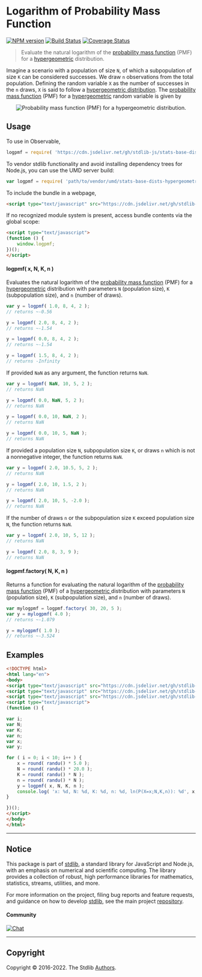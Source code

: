 <!--

@license Apache-2.0

Copyright (c) 2018 The Stdlib Authors.

Licensed under the Apache License, Version 2.0 (the "License");
you may not use this file except in compliance with the License.
You may obtain a copy of the License at

   http://www.apache.org/licenses/LICENSE-2.0

Unless required by applicable law or agreed to in writing, software
distributed under the License is distributed on an "AS IS" BASIS,
WITHOUT WARRANTIES OR CONDITIONS OF ANY KIND, either express or implied.
See the License for the specific language governing permissions and
limitations under the License.

-->

# Logarithm of Probability Mass Function

[![NPM version][npm-image]][npm-url] [![Build Status][test-image]][test-url] [![Coverage Status][coverage-image]][coverage-url] <!-- [![dependencies][dependencies-image]][dependencies-url] -->

> Evaluate the natural logarithm of the [probability mass function][pmf] (PMF) for a [hypergeometric][hypergeometric-distribution] distribution.

<section class="intro">

Imagine a scenario with a population of size `N`, of which a subpopulation of size `K` can be considered successes. We draw `n` observations from the total population. Defining the random variable `X` as the number of successes in the `n` draws, `X` is said to follow a [hypergeometric distribution][hypergeometric-distribution]. The [probability mass function][pmf] (PMF) for a [hypergeometric][hypergeometric-distribution] random variable is given by

<!-- <equation class="equation" label="eq:hypergeometric_pmf" align="center" raw="f(x;N,K,n)=P(X=x;N,K,n)=\begin{cases} {{{K \choose x} {N-K \choose {n-x}}}\over {{N} \choose n}} & \text{ for } x = 0,1,2,\ldots \\ 0 & \text{ otherwise} \end{cases}" alt="Probability mass function (PMF) for a hypergeometric distribution."> -->

<div class="equation" align="center" data-raw-text="f(x;N,K,n)=P(X=x;N,K,n)=\begin{cases} {{{K \choose x} {N-K \choose {n-x}}}\over {{N} \choose n}} &amp; \text{ for } x = 0,1,2,\ldots \\ 0 &amp; \text{ otherwise} \end{cases}" data-equation="eq:hypergeometric_pmf">
    <img src="https://cdn.jsdelivr.net/gh/stdlib-js/stdlib@51534079fef45e990850102147e8945fb023d1d0/lib/node_modules/@stdlib/stats/base/dists/hypergeometric/logpmf/docs/img/equation_hypergeometric_pmf.svg" alt="Probability mass function (PMF) for a hypergeometric distribution.">
    <br>
</div>

<!-- </equation> -->

</section>

<!-- /.intro -->



<section class="usage">

## Usage

To use in Observable,

```javascript
logpmf = require( 'https://cdn.jsdelivr.net/gh/stdlib-js/stats-base-dists-hypergeometric-logpmf@umd/browser.js' )
```

To vendor stdlib functionality and avoid installing dependency trees for Node.js, you can use the UMD server build:

```javascript
var logpmf = require( 'path/to/vendor/umd/stats-base-dists-hypergeometric-logpmf/index.js' )
```

To include the bundle in a webpage,

```html
<script type="text/javascript" src="https://cdn.jsdelivr.net/gh/stdlib-js/stats-base-dists-hypergeometric-logpmf@umd/browser.js"></script>
```

If no recognized module system is present, access bundle contents via the global scope:

```html
<script type="text/javascript">
(function () {
    window.logpmf;
})();
</script>
```

#### logpmf( x, N, K, n )

Evaluates the natural logarithm of the [probability mass function][pmf] (PMF) for a [hypergeometric][hypergeometric-distribution] distribution with parameters `N` (population size), `K` (subpopulation size), and `n` (number of draws).

```javascript
var y = logpmf( 1.0, 8, 4, 2 );
// returns ~-0.56

y = logpmf( 2.0, 8, 4, 2 );
// returns ~-1.54

y = logpmf( 0.0, 8, 4, 2 );
// returns ~-1.54

y = logpmf( 1.5, 8, 4, 2 );
// returns -Infinity
```

If provided `NaN` as any argument, the function returns `NaN`.

```javascript
var y = logpmf( NaN, 10, 5, 2 );
// returns NaN

y = logpmf( 0.0, NaN, 5, 2 );
// returns NaN

y = logpmf( 0.0, 10, NaN, 2 );
// returns NaN

y = logpmf( 0.0, 10, 5, NaN );
// returns NaN
```

If provided a population size `N`, subpopulation size `K`, or draws `n` which is not a nonnegative integer, the function returns `NaN`.

```javascript
var y = logpmf( 2.0, 10.5, 5, 2 );
// returns NaN

y = logpmf( 2.0, 10, 1.5, 2 );
// returns NaN

y = logpmf( 2.0, 10, 5, -2.0 );
// returns NaN
```

If the number of draws `n` or the subpopulation size `K` exceed population size `N`, the function returns `NaN`.

```javascript
var y = logpmf( 2.0, 10, 5, 12 );
// returns NaN

y = logpmf( 2.0, 8, 3, 9 );
// returns NaN
```

#### logpmf.factory( N, K, n )

Returns a function for evaluating the natural logarithm of the [probability mass function][pmf] (PMF) of a [hypergeometric ][hypergeometric-distribution] distribution with parameters `N` (population size), `K` (subpopulation size), and `n` (number of draws).

```javascript
var mylogpmf = logpmf.factory( 30, 20, 5 );
var y = mylogpmf( 4.0 );
// returns ~-1.079

y = mylogpmf( 1.0 );
// returns ~-3.524
```

</section>

<!-- /.usage -->

<section class="examples">

## Examples

<!-- eslint no-undef: "error" -->

```html
<!DOCTYPE html>
<html lang="en">
<body>
<script type="text/javascript" src="https://cdn.jsdelivr.net/gh/stdlib-js/random-base-randu@umd/browser.js"></script>
<script type="text/javascript" src="https://cdn.jsdelivr.net/gh/stdlib-js/math-base-special-round@umd/browser.js"></script>
<script type="text/javascript" src="https://cdn.jsdelivr.net/gh/stdlib-js/stats-base-dists-hypergeometric-logpmf@umd/browser.js"></script>
<script type="text/javascript">
(function () {

var i;
var N;
var K;
var n;
var x;
var y;

for ( i = 0; i < 10; i++ ) {
    x = round( randu() * 5.0 );
    N = round( randu() * 20.0 );
    K = round( randu() * N );
    n = round( randu() * N );
    y = logpmf( x, N, K, n );
    console.log( 'x: %d, N: %d, K: %d, n: %d, ln(P(X=x;N,K,n)): %d', x, N, K, n, y.toFixed( 4 ) );
}

})();
</script>
</body>
</html>
```

</section>

<!-- /.examples -->

<!-- Section for related `stdlib` packages. Do not manually edit this section, as it is automatically populated. -->

<section class="related">

</section>

<!-- /.related -->

<!-- Section for all links. Make sure to keep an empty line after the `section` element and another before the `/section` close. -->


<section class="main-repo" >

* * *

## Notice

This package is part of [stdlib][stdlib], a standard library for JavaScript and Node.js, with an emphasis on numerical and scientific computing. The library provides a collection of robust, high performance libraries for mathematics, statistics, streams, utilities, and more.

For more information on the project, filing bug reports and feature requests, and guidance on how to develop [stdlib][stdlib], see the main project [repository][stdlib].

#### Community

[![Chat][chat-image]][chat-url]

---

## Copyright

Copyright &copy; 2016-2022. The Stdlib [Authors][stdlib-authors].

</section>

<!-- /.stdlib -->

<!-- Section for all links. Make sure to keep an empty line after the `section` element and another before the `/section` close. -->

<section class="links">

[npm-image]: http://img.shields.io/npm/v/@stdlib/stats-base-dists-hypergeometric-logpmf.svg
[npm-url]: https://npmjs.org/package/@stdlib/stats-base-dists-hypergeometric-logpmf

[test-image]: https://github.com/stdlib-js/stats-base-dists-hypergeometric-logpmf/actions/workflows/test.yml/badge.svg?branch=v0.0.7
[test-url]: https://github.com/stdlib-js/stats-base-dists-hypergeometric-logpmf/actions/workflows/test.yml?query=branch:v0.0.7

[coverage-image]: https://img.shields.io/codecov/c/github/stdlib-js/stats-base-dists-hypergeometric-logpmf/main.svg
[coverage-url]: https://codecov.io/github/stdlib-js/stats-base-dists-hypergeometric-logpmf?branch=main

<!--

[dependencies-image]: https://img.shields.io/david/stdlib-js/stats-base-dists-hypergeometric-logpmf.svg
[dependencies-url]: https://david-dm.org/stdlib-js/stats-base-dists-hypergeometric-logpmf/main

-->

[chat-image]: https://img.shields.io/gitter/room/stdlib-js/stdlib.svg
[chat-url]: https://gitter.im/stdlib-js/stdlib/

[stdlib]: https://github.com/stdlib-js/stdlib

[stdlib-authors]: https://github.com/stdlib-js/stdlib/graphs/contributors

[umd]: https://github.com/umdjs/umd
[es-module]: https://developer.mozilla.org/en-US/docs/Web/JavaScript/Guide/Modules

[deno-url]: https://github.com/stdlib-js/stats-base-dists-hypergeometric-logpmf/tree/deno
[umd-url]: https://github.com/stdlib-js/stats-base-dists-hypergeometric-logpmf/tree/umd
[esm-url]: https://github.com/stdlib-js/stats-base-dists-hypergeometric-logpmf/tree/esm
[branches-url]: https://github.com/stdlib-js/stats-base-dists-hypergeometric-logpmf/blob/main/branches.md

[hypergeometric-distribution]: https://en.wikipedia.org/wiki/Hypergeometric_distribution

[pmf]: https://en.wikipedia.org/wiki/Probability_mass_function

</section>

<!-- /.links -->
